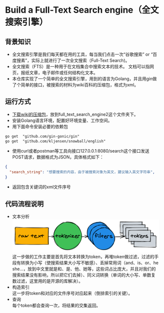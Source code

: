 # Build a Full-Text Search engine（全文搜索引擎）
## 背景知识
- 全文搜索引擎是我们每天都在用的工具，每当我们点击一次“谷歌搜索” or “百度搜素”，实际上就进行了一次全文搜索（Full-Text Search)。
- 全文搜索（FTS）是一种用于在文档集合中搜索文本的技术。 文档可以指网页，报纸文章，电子邮件或任何结构化文本。
- 本仓库实现了一个简单的全文搜索引擎，用到的语言为Golang，并且用gin做了个简单的接口，被搜索的材料为wiki百科的压缩包，格式为xml。
## 运行方式
- [下载wiki的压缩包](dumps.wikimedia.org)，放到full_text_search_engine2这个文件夹下。
- 安装Golang语言环境，配置好环境变量、工作空间。
- 用下面命令安装必要的依赖包
```golang
go get 	"github.com/gin-gonic/gin"
go get  "github.com/kljensen/snowball/english"
```
- 使用curl或者postman等工具向接口127.0.0.1:8080/search这个接口发送POST请求，数据格式为JSON，具体格式如下：
```json
{
  "search_string": "想要搜索的内容，由于被搜索对象为英文，建议输入英文字符串",
}
```
- 返回包含关键词的xml文件序号
## 代码流程说明
- 文本分析<br>
![avatar](./source/text-analysis.png)
这一步做的工作主要是首先将文本转换为token，再堆token做过滤，过滤的手段有转换为小写（使搜索结果大小写不敏感）、丢掉常用词（and、is、or、he she...，放到中文里就是和、是、他、她等，这些词占比庞大，并且对我们的搜索结果没有影响，所以把它们去掉）、同义词转换（单词的大小写、单数复数过滤，这里用的是开源的库解决）。
- 构造索引<br>
这一步将token和对应的文件序号对应起来（倒排索引的关键）。
- 查询<br>
每个token都会查询一次，将结果的交集返回。
